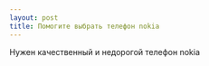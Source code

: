 ```yaml
---
layout: post 
title: Помогите выбрать телефон nokia 
--- 
```

Нужен качественный и недорогой телефон nokia